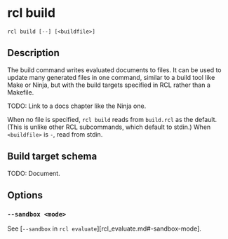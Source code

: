 # rcl build

    rcl build [--] [<buildfile>]

## Description

The build command writes evaluated documents to files. It can be used to
update many generated files in one command, similar to a build tool like Make
or Ninja, but with the build targets specified in RCL rather than a Makefile.

TODO: Link to a docs chapter like the Ninja one.

When no file is specified, `rcl build` reads from `build.rcl` as the default.
(This is unlike other <abbr>RCL</abbr> subcommands, which default to stdin.)
When `<buildfile>` is `-`, read from stdin.

## Build target schema

TODO: Document.

## Options

### `--sandbox <mode>`

See [`--sandbox` in `rcl evaluate`][rcl_evaluate.md#-sandbox-mode].
